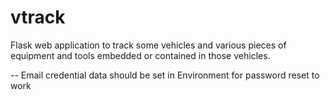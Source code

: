 # vtrack
Flask web application to track some vehicles and various pieces of equipment and tools embedded or contained in those vehicles.

-- Email credential data should be set in Environment for password reset to work
